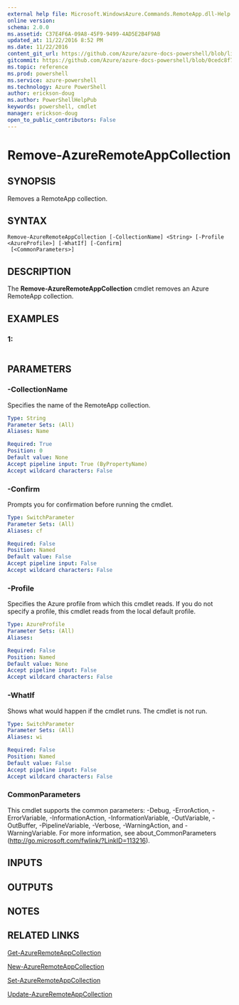```yaml
---
external help file: Microsoft.WindowsAzure.Commands.RemoteApp.dll-Help.xml
online version: 
schema: 2.0.0
ms.assetid: C37E4F6A-09A8-45F9-9499-4AD5E2B4F9AB
updated_at: 11/22/2016 8:52 PM
ms.date: 11/22/2016
content_git_url: https://github.com/Azure/azure-docs-powershell/blob/live/azureps-cmdlets-docs/ServiceManagement/Azure.RemoteApp/v0.9.8/Remove-AzureRemoteAppCollection.md
gitcommit: https://github.com/Azure/azure-docs-powershell/blob/0cedc8f73bc96cf5ac4c69144e17b3de601fd3cc/azureps-cmdlets-docs/ServiceManagement/Azure.RemoteApp/v0.9.8/Remove-AzureRemoteAppCollection.md
ms.topic: reference
ms.prod: powershell
ms.service: azure-powershell
ms.technology: Azure PowerShell
author: erickson-doug
ms.author: PowerShellHelpPub
keywords: powershell, cmdlet
manager: erickson-doug
open_to_public_contributors: False
---
```


# Remove-AzureRemoteAppCollection

## SYNOPSIS
Removes a RemoteApp collection.

## SYNTAX

```
Remove-AzureRemoteAppCollection [-CollectionName] <String> [-Profile <AzureProfile>] [-WhatIf] [-Confirm]
 [<CommonParameters>]
```

## DESCRIPTION
The **Remove-AzureRemoteAppCollection** cmdlet removes an Azure RemoteApp collection.

## EXAMPLES

### 1:
```

```

## PARAMETERS

### -CollectionName
Specifies the name of the RemoteApp collection.

```yaml
Type: String
Parameter Sets: (All)
Aliases: Name

Required: True
Position: 0
Default value: None
Accept pipeline input: True (ByPropertyName)
Accept wildcard characters: False
```

### -Confirm
Prompts you for confirmation before running the cmdlet.

```yaml
Type: SwitchParameter
Parameter Sets: (All)
Aliases: cf

Required: False
Position: Named
Default value: False
Accept pipeline input: False
Accept wildcard characters: False
```

### -Profile
Specifies the Azure profile from which this cmdlet reads.
If you do not specify a profile, this cmdlet reads from the local default profile.

```yaml
Type: AzureProfile
Parameter Sets: (All)
Aliases: 

Required: False
Position: Named
Default value: None
Accept pipeline input: False
Accept wildcard characters: False
```

### -WhatIf
Shows what would happen if the cmdlet runs.
The cmdlet is not run.

```yaml
Type: SwitchParameter
Parameter Sets: (All)
Aliases: wi

Required: False
Position: Named
Default value: False
Accept pipeline input: False
Accept wildcard characters: False
```

### CommonParameters
This cmdlet supports the common parameters: -Debug, -ErrorAction, -ErrorVariable, -InformationAction, -InformationVariable, -OutVariable, -OutBuffer, -PipelineVariable, -Verbose, -WarningAction, and -WarningVariable. For more information, see about_CommonParameters (http://go.microsoft.com/fwlink/?LinkID=113216).

## INPUTS

## OUTPUTS

## NOTES

## RELATED LINKS

[Get-AzureRemoteAppCollection](xref:ServiceManagement/Azure.RemoteApp/v0.9.8/Get-AzureRemoteAppCollection.md)

[New-AzureRemoteAppCollection](xref:ServiceManagement/Azure.RemoteApp/v0.9.8/New-AzureRemoteAppCollection.md)

[Set-AzureRemoteAppCollection](xref:ServiceManagement/Azure.RemoteApp/v0.9.8/Set-AzureRemoteAppCollection.md)

[Update-AzureRemoteAppCollection](xref:ServiceManagement/Azure.RemoteApp/v0.9.8/Update-AzureRemoteAppCollection.md)


